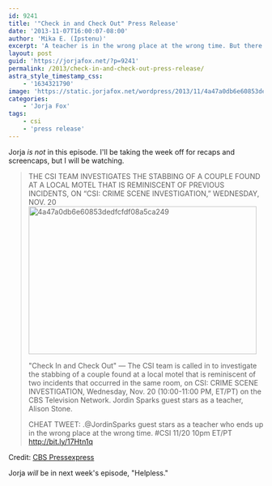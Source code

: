 ```yaml
---
id: 9241
title: '"Check in and Check Out" Press Release'
date: '2013-11-07T16:00:07-08:00'
author: 'Mika E. (Ipstenu)'
excerpt: 'A teacher is in the wrong place at the wrong time. But there''s no Sara Sidle in this episode.'
layout: post
guid: 'https://jorjafox.net/?p=9241'
permalink: /2013/check-in-and-check-out-press-release/
astra_style_timestamp_css:
    - '1634321790'
image: 'https://static.jorjafox.net/wordpress/2013/11/4a47a0db6e60853dedfcfdf08a5ca249.png'
categories:
    - 'Jorja Fox'
tags:
    - csi
    - 'press release'
---
```


Jorja <em>is not</em> in this episode. I'll be taking the week off for recaps and screencaps, but I will be watching.

<blockquote>THE CSI TEAM INVESTIGATES THE STABBING OF A COUPLE FOUND AT A LOCAL MOTEL THAT IS REMINISCENT OF PREVIOUS INCIDENTS, ON “CSI: CRIME SCENE INVESTIGATION,” WEDNESDAY, NOV. 20

<img src="//static.jorjafox.net/wordpress/2013/11/4a47a0db6e60853dedfcfdf08a5ca249.png" alt="4a47a0db6e60853dedfcfdf08a5ca249" width="450" height="292" class="aligncenter size-full wp-image-9242" />

"Check In and Check Out" — The CSI team is called in to investigate the stabbing of a couple found at a local motel that is reminiscent of two incidents that occurred in the same room, on CSI: CRIME SCENE INVESTIGATION, Wednesday, Nov. 20 (10:00-11:00 PM, ET/PT) on the CBS Television Network.  Jordin Sparks guest stars as a teacher, Alison Stone.

CHEAT TWEET:  .@JordinSparks guest stars as a teacher who ends up in the wrong place at the wrong time.  #CSI 11/20 10pm ET/PT http://bit.ly/17Htn1q</blockquote>

Credit: <a href="http://www.cbspressexpress.com/cbs-entertainment/releases/view?id=37249">CBS Pressexpress</a>

Jorja <em>will</em> be in next week's episode, "Helpless."
